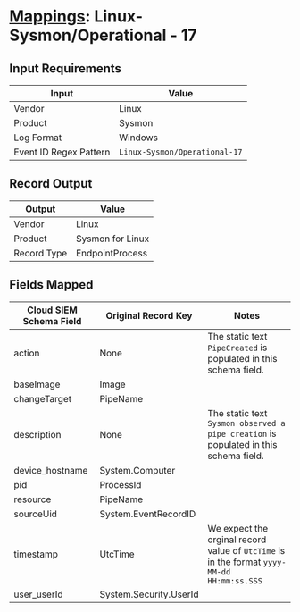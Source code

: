 # [Mappings](README.md): Linux-Sysmon/Operational - 17

## Input Requirements

|Input|Value|
|-----|-----|
|Vendor|Linux|
|Product|Sysmon|
|Log Format|Windows|
|Event ID Regex Pattern|`Linux-Sysmon/Operational-17`|

## Record Output

|Output|Value|
|------|-----|
|Vendor|Linux|
|Product|Sysmon for Linux|
|Record Type|EndpointProcess|

## Fields Mapped

|Cloud SIEM Schema Field|Original Record Key|Notes|
|-----------------------|-------------------|-----|
|action|None|The static text `PipeCreated` is populated in this schema field.|
|baseImage|Image||
|changeTarget|PipeName||
|description|None|The static text `Sysmon observed a pipe creation` is populated in this schema field.|
|device_hostname|System.Computer||
|pid|ProcessId||
|resource|PipeName||
|sourceUid|System.EventRecordID||
|timestamp|UtcTime|We expect the orginal record value of `UtcTime` is in the format `yyyy-MM-dd HH:mm:ss.SSS`|
|user_userId|System.Security.UserId||

